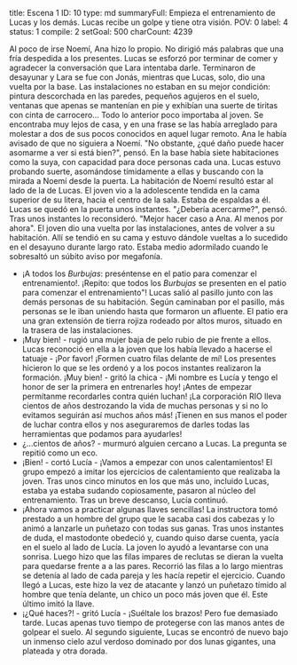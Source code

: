 title:          Escena 1
ID:             10
type:           md
summaryFull:    Empieza el entrenamiento de Lucas y los demás. Lucas recibe un golpe y tiene otra visión.
POV:            0
label:          4
status:         1
compile:        2
setGoal:        500
charCount:      4239


Al poco de irse Noemí, Ana hizo lo propio. No dirigió más palabras que una fría despedida a los presentes.
Lucas se esforzó por terminar de comer y agradecer la conversación que Lara intentaba darle. Terminaron de desayunar y Lara se fue con Jonás, mientras que Lucas, solo, dio una vuelta por la base.
Las instalaciones no estaban en su mejor condición: pintura descorchada en las paredes, pequeños agujeros en el suelo, ventanas que apenas se mantenían en pie y exhibían una suerte de tiritas con cinta de carrocero...
Todo lo anterior poco importaba al joven. Se encontraba muy lejos de casa, y en una frase se las había arreglado para molestar a dos de sus pocos conocidos en aquel lugar remoto.
Ana le había avisado de que no siguiera a Noemí. "No obstante, ¿qué daño puede hacer asomarme a ver si está bien?", pensó.
En la base había siete habitaciones como la suya, con capacidad para doce personas cada una. Lucas estuvo probando suerte, asomándose tímidamente a ellas y buscando con la mirada a Noemí desde la puerta.
La habitación de Noemí resultó estar al lado de la de Lucas. El joven vio a la adolescente tendida en la cama superior de su litera, hacia el centro de la sala. Estaba de espaldas a él.
Lucas se quedó en la puerta unos instantes. "¿Debería acercarme?", pensó.
Tras unos instantes lo reconsideró.
"Mejor hacer caso a Ana. Al menos por ahora".
El joven dio una vuelta por las instalaciones, antes de volver a su habitación. Allí se tendió en su cama y estuvo dándole vueltas a lo sucedido en el desayuno durante largo rato. Estaba medio adormilado cuando le sobresaltó un súbito aviso por megafonía.
- ¡A todos los *Burbujas*: preséntense en el patio para comenzar el entrenamiento!. ¡Repito: que todos los *Burbujas* se presenten en el patio para comenzar el entrenamiento"!
Lucas salió al pasillo junto con las demás personas de su habitación. Según caminaban por el pasillo, más personas se le iban uniendo hasta que formaron un afluente.
El patio era una gran extensión de tierra rojiza rodeado por altos muros, situado en la trasera de las instalaciones.
- ¡Muy bien! - rugió una mujer baja de pelo rubio de pie frente a ellos. Lucas reconoció en ella a la joven que los había llevado a hacerse el tatuaje - ¡Por favor! ¡Formen cuatro filas delante de mí!
Los presentes hicieron lo que se les ordenó y a los pocos instantes realizaron la formación.
¡Muy bien! - gritó la chica - ¡Mi nombre es Lucía y tengo el honor de ser la primera en entrenarles hoy! ¡Antes de empezar permítanme recordarles contra quién luchan! ¡La corporación RIO lleva cientos de años destrozando la vida de muchas personas y si no lo evitamos seguirán así muchos años más! ¡Tienen en sus manos el poder de luchar contra ellos y nos aseguraremos de darles todas las herramientas que podamos para ayudarles!
- ¿...cientos de años? - murmuró alguien cercano a Lucas. La pregunta se repitió como un eco.
- ¡Bien! - cortó Lucía - ¡Vamos a empezar con unos calentamientos!
El grupo empezó a imitar los ejercicios de calentamiento que realizaba la joven. Tras unos cinco minutos en los que más uno, incluido Lucas, estaba ya estaba sudando copiosamente, pasaron al núcleo del entrenamiento.
Tras un breve descanso, Lucía continuó.
- ¡Ahora vamos a practicar algunas llaves sencillas!
La instructora tomó prestado a un hombre del grupo que le sacaba casi dos cabezas y lo animó a lanzarle un puñetazo con todas sus ganas. Tras unos instantes de duda, el mastodonte obedeció y, cuando quiso darse cuenta, yacía en el suelo al lado de Lucía.
La joven lo ayudó a levantarse con una sonrisa. Luego hizo que las filas impares de reclutas se dieran la vuelta para quedarse frente a a las pares. Recorrió las filas a lo largo mientras se detenía al lado de cada pareja y les hacía repetir el ejercicio.
Cuando llegó a Lucas, este hizo la vez de atacante y lanzó un puñetazo tímido al hombre que tenía delante, un chico un poco más joven que él. Este último imitó la llave.
- ¡¿Qué haces?! - gritó Lucía - ¡Suéltale los brazos!
Pero fue demasiado tarde. Lucas apenas tuvo tiempo de protegerse con las manos antes de golpear el suelo.
Al segundo siguiente, Lucas se encontró de nuevo bajo un inmenso cielo azul verdoso dominado por dos lunas gigantes, una plateada y otra dorada.
